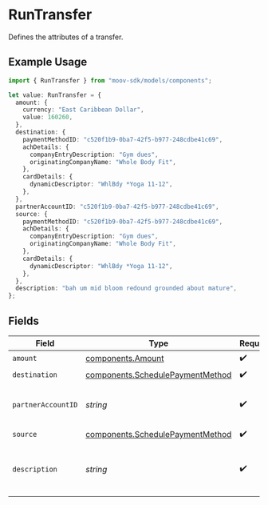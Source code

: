 # RunTransfer

Defines the attributes of a transfer.

## Example Usage

```typescript
import { RunTransfer } from "moov-sdk/models/components";

let value: RunTransfer = {
  amount: {
    currency: "East Caribbean Dollar",
    value: 160260,
  },
  destination: {
    paymentMethodID: "c520f1b9-0ba7-42f5-b977-248cdbe41c69",
    achDetails: {
      companyEntryDescription: "Gym dues",
      originatingCompanyName: "Whole Body Fit",
    },
    cardDetails: {
      dynamicDescriptor: "WhlBdy *Yoga 11-12",
    },
  },
  partnerAccountID: "c520f1b9-0ba7-42f5-b977-248cdbe41c69",
  source: {
    paymentMethodID: "c520f1b9-0ba7-42f5-b977-248cdbe41c69",
    achDetails: {
      companyEntryDescription: "Gym dues",
      originatingCompanyName: "Whole Body Fit",
    },
    cardDetails: {
      dynamicDescriptor: "WhlBdy *Yoga 11-12",
    },
  },
  description: "bah um mid bloom redound grounded about mature",
};
```

## Fields

| Field                                                                                | Type                                                                                 | Required                                                                             | Description                                                                          | Example                                                                              |
| ------------------------------------------------------------------------------------ | ------------------------------------------------------------------------------------ | ------------------------------------------------------------------------------------ | ------------------------------------------------------------------------------------ | ------------------------------------------------------------------------------------ |
| `amount`                                                                             | [components.Amount](../../models/components/amount.md)                               | :heavy_check_mark:                                                                   | N/A                                                                                  |                                                                                      |
| `destination`                                                                        | [components.SchedulePaymentMethod](../../models/components/schedulepaymentmethod.md) | :heavy_check_mark:                                                                   | N/A                                                                                  |                                                                                      |
| `partnerAccountID`                                                                   | *string*                                                                             | :heavy_check_mark:                                                                   | N/A                                                                                  | c520f1b9-0ba7-42f5-b977-248cdbe41c69                                                 |
| `source`                                                                             | [components.SchedulePaymentMethod](../../models/components/schedulepaymentmethod.md) | :heavy_check_mark:                                                                   | N/A                                                                                  |                                                                                      |
| `description`                                                                        | *string*                                                                             | :heavy_check_mark:                                                                   | Simple description to place on the transfer.                                         |                                                                                      |